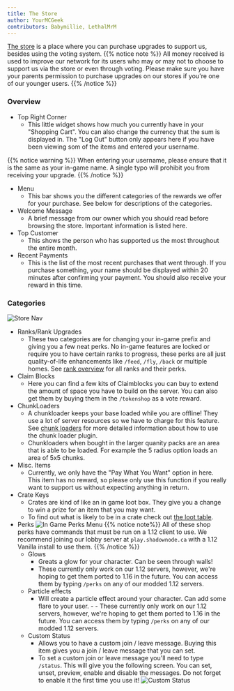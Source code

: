 ```yaml
---
title: The Store
author: YourMCGeek
contributors: Babymillie, LethalMrM
---
```


<a href="https://shop.shadownode.ca/" target="_blank">The store</a> is a place where you can purchase upgrades to support us, besides using the voting system. 
{{% notice note %}}
All money received is used to improve our network for its users who may or may not to choose to support us via the store or even through voting. Please make sure you have your parents permission to purchase upgrades on our stores if you're one of our younger users.
{{% /notice %}}

### Overview

- Top Right Corner
    - This little widget shows how much you currently have in your "Shopping Cart". You can also change the currency that the sum is displayed in.  The "Log Out" button only appears here if you have been viewing som of the items and entered your username.
    
{{% notice warning %}}
When entering your username, please ensure that it is the same as your in-game name. A single typo will prohibit you from receiving your upgrade.
{{% /notice %}}
- Menu
    - This bar shows you the different categories of the rewards we offer for your purchase. See below for descriptions of the categories. 
- Welcome Message
    - A brief message from our owner which you should read before browsing the store. Important information is listed here.
- Top Customer 
    - This shows the person who has supported us the most throughout the entire month.
- Recent Payments
    - This is the list of the most recent purchases that went through. If you purchase something, your name should be displayed within 20 minutes after confirming your payment. You should also receive your reward in this time. 

### Categories

![Store Nav](/assets/images/store/store_nav.png)
- Ranks/Rank Upgrades
    - These two categories are for changing your in-game prefix and giving you a few neat perks. No in-game features are locked or require you to have certain ranks to progress, these perks are all just quality-of-life enhancements like ```/feed```, ``/fly``, ``/back`` or multiple homes. See [rank overview](/server-info/ranks/) for all ranks and their perks.
- Claim Blocks
    - Here you can find a few kits of Claimblocks you can buy to extend the amount of space you have to build on the server. You can also get them by buying them in the ``/tokenshop`` as a vote reward.
- ChunkLoaders
    - A chunkloader keeps your base loaded while you are offline! They use a lot of server resources so we have to charge for this feature. See [chunk loaders](/home/guides/chunkloaders) for more detailed information about how to use the chunk loader plugin.
    - Chunkloaders when bought in the larger quanity packs are an area that is able to be loaded. For example the 5 radius option loads an area of 5x5 chunks.
- Misc. Items
    - Currently, we only have the "Pay What You Want" option in here. This item has no reward, so please only use this function if you really want to support us without expecting anything in return.
- Crate Keys
    - Crates are kind of like an in game loot box. They give you a change to win a prize for an item that you may want.
    - To find out what is likely to be in a crate check out [the loot table](/home/guides/crates/).
- Perks
![In Game Perks  Menu](/assets/images/store/perks.png)
{{% notice note%}}
All of these shop perks have commands that must be run on a 1.12 client to use. We recommend joining our lobby server at `play.shadownode.ca` with a 1.12 Vanilla install to use them.
{{% /notice %}}
    - Glows
      - Greats a glow for your character. Can be seen through walls!
      - These currently only work on our 1.12 servers, however, we're hoping to get them ported to 1.16 in the future. You can access them by typing `/perks` on any of our modded 1.12 servers.
    - Particle effects
      - Will create a particle effect around your character. Can add some flare to your user.      - - These currently only work on our 1.12 servers, however, we're hoping to get them ported to 1.16 in the future. You can access them by typing `/perks` on any of our modded 1.12 servers.
    - Custom Status
      - Allows you to have a custom join / leave message. Buying this item gives you a join / leave message that you can set.
      - To set a custom join or leave message you'll need to type `/status`. This will give you the following screen. You can set, unset, preview, enable and disable the messages. Do not forget to enable it the first time you use it!
      ![Custom Status](/assets/images/shop/custom-status.png)